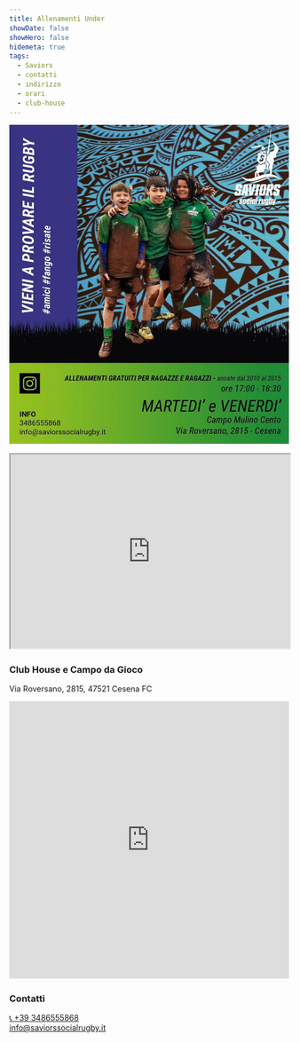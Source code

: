 ```yaml
---
title: Allenamenti Under
showDate: false
showHero: false
hidemeta: true
tags:
  - Saviors
  - contatti
  - indirizzo
  - orari
  - club-house
---
```


![](../images/training-under.jpg)

<iframe src="https://drive.google.com/file/d/1G2k-RQU4lYhtJuWucGlYhwMj6uVUu6Mk/preview" width="100%" height="350" allow="autoplay"></iframe>

### Club House e Campo da Gioco

Via Roversano, 2815, 47521 Cesena FC

<iframe width="100%" height="500" frameborder="0" style="border:0" referrerpolicy="no-referrer-when-downgrade" src="https://www.google.com/maps/embed/v1/place?key=AIzaSyCq4fwXsWGIKvLQr7bNfqxs8BITQKs4UnU&q=Saviors+Social+Rugby+-+Club+House+e+Campo+da+gioco&maptype=satellite&zoom=17" allowfullscreen> </iframe>

### Contatti

<a href="tel:+393486555868">📞 +39 3486555868</a>
<br/>
info@saviorssocialrugby.it
